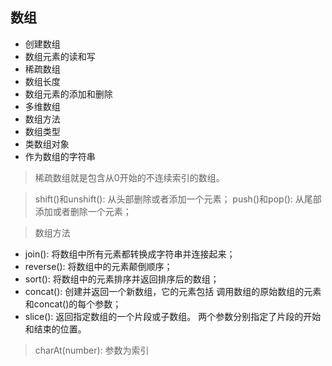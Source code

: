 ## 数组

- 创建数组
- 数组元素的读和写
- 稀疏数组
- 数组长度
- 数组元素的添加和删除
- 多维数组
- 数组方法
- 数组类型
- 类数组对象
- 作为数组的字符串

> 稀疏数组就是包含从0开始的不连续索引的数组。

> shift()和unshift(): 从头部删除或者添加一个元素；
  push()和pop(): 从尾部添加或者删除一个元素；
  
> 数组方法 
- join(): 将数组中所有元素都转换成字符串并连接起来；
- reverse(): 将数组中的元素颠倒顺序；
- sort(): 将数组中的元素排序并返回排序后的数组；
- concat(): 创建并返回一个新数组，它的元素包括
调用数组的原始数组的元素和concat()的每个参数；
- slice(): 返回指定数组的一个片段或子数组。
两个参数分别指定了片段的开始和结束的位置。

> charAt(number): 参数为索引
